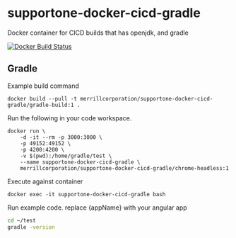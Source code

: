 # supportone-docker-cicd-gradle
Docker container for CICD builds that has openjdk, and gradle


[![Docker Build Status](https://img.shields.io/docker/build/merrillcorporation/docker-cicd-node.svg?style=for-the-badge)](https://hub.docker.com/r/merrillcorporation/docker-cicd-node/builds/)

## Gradle
Example build command
```docker
docker build --pull -t merrillcorporation/supportone-docker-cicd-gradle/gradle-build:1 .
```

Run the following in your code workspace.
```docker
docker run \
    -d -it --rm -p 3000:3000 \
    -p 49152:49152 \
    -p 4200:4200 \
    -v $(pwd):/home/gradle/test \
    --name supportone-docker-cicd-gradle \
    merrillcorporation/supportone-docker-cicd-gradle/chrome-headless:1
```

Execute against container
```docker
docker exec -it supportone-docker-cicd-gradle bash
```

Run example code. replace {appName} with your angular app
```bash
cd ~/test
gradle -version
```
